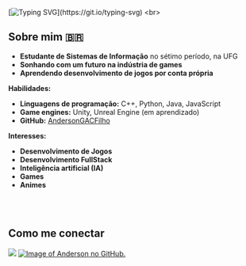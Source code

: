 [![Typing SVG](https://readme-typing-svg.demolab.com?font=Fira+Code&size=34&pause=1000&color=38C2FF&center=true&vCenter=true&multiline=true&repeat=false&random=false&width=1000&lines=Ol%C3%A1%2C+sou+Anderson%2C+mas+pode+me+chamar+de+Andy!!)](https://git.io/typing-svg)
<br>
## Sobre mim 🇧🇷

- **Estudante de Sistemas de Informação** no sétimo período, na UFG
- **Sonhando com um futuro na indústria de games**
- **Aprendendo desenvolvimento de jogos por conta própria**

**Habilidades:**

* **Linguagens de programação:** C++, Python, Java, JavaScript
* **Game engines:** Unity, Unreal Engine (em aprendizado)
* **GitHub:** [AndersonGACFilho](https://github.com/AndersonGACFilho)

**Interesses:**

* **Desenvolvimento de Jogos**
* **Desenvolvimento FullStack**
* **Inteligência artificial (IA)**
* **Games**
* **Animes**

<br><br>

## Como me conectar

[![](https://img.shields.io/badge/linkedin-0a66c2)](https://www.linkedin.com/in/anderson-gon%C3%A7alves-alves-cunha-filho-2334831a1)
[![Image of Anderson no GitHub.](https://github.com/AndersonGACFilho/AndersonGACFilho/blob/main/assets/github.png)](https://github.com/AndersonGACFilho)
